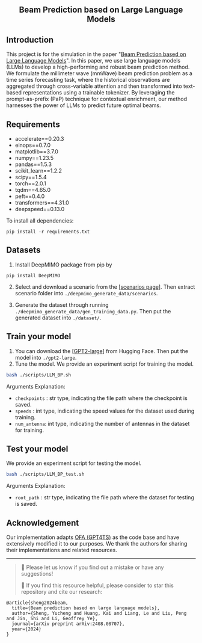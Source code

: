 <div align="center">

  <h2><b>  Beam Prediction based on Large Language Models </b></h2>
</div>

<div align="center">



</div>






## Introduction
This project is for the simulation in the paper "[Beam Prediction based on Large Language Models][link2letter]". In this paper, we use large language models (LLMs) to develop a high-performing and robust beam prediction method. We formulate the millimeter wave (mmWave) beam prediction problem as a time series forecasting task, where the historical observations are aggregated through cross-variable attention and then transformed into text-based representations using a trainable tokenizer. By leveraging the prompt-as-prefix (PaP) technique for contextual enrichment, our method harnesses the power of LLMs to predict future optimal beams. 

[link2letter]:<https://arxiv.org/pdf/2408.08707>


## Requirements
- accelerate==0.20.3
- einops==0.7.0
- matplotlib==3.7.0
- numpy==1.23.5
- pandas==1.5.3
- scikit_learn==1.2.2
- scipy==1.5.4
- torch==2.0.1
- tqdm==4.65.0
- peft==0.4.0
- transformers==4.31.0
- deepspeed==0.13.0

To install all dependencies:
```
pip install -r requirements.txt
```

## Datasets
1. Install DeepMIMO package from pip by
```
pip install DeepMIMO
```
2. Select and download a scenario from the [[scenarios page]](https://www.deepmimo.net/scenarios/). Then extract scenario folder into `./deepmimo_generate_data/scenarios`.

3. Generate the dataset through running `./deepmimo_generate_data/gen_training_data.py`. Then put the generated dataset into `./dataset/`.

## Train your model
1. You can download the [[GPT2-large]](https://huggingface.co/openai-community/gpt2-large) from Hugging Face. Then put the model into `./gpt2-large`.
2. Tune the model. We provide an experiment script for training the model.
```bash
bash ./scripts/LLM_BP.sh 
```
Arguments Explanation:
- `checkpoints` : str type, indicating the file path where the checkpoint is saved.
- `speeds` : int type, indicating the speed values for the dataset used during training.
- `num_antenna`: int type, indicating the number of antennas in the dataset for training.
## Test your model
We provide an experiment script for testing the model.
```bash
bash ./scripts/LLM_BP_test.sh 
```
Arguments Explanation:
- `root_path` : str type, indicating the file path where the dataset for testing is saved.


## Acknowledgement
Our implementation adapts [OFA (GPT4TS)](https://github.com/DAMO-DI-ML/NeurIPS2023-One-Fits-All) as the code base and have extensively modified it to our purposes. We thank the authors for sharing their implementations and related resources.

---
>
> 🙋 Please let us know if you find out a mistake or have any suggestions!
> 
> 🌟 If you find this resource helpful, please consider to star this repository and cite our research:

```
@article{sheng2024beam,
  title={Beam prediction based on large language models},
  author={Sheng, Yucheng and Huang, Kai and Liang, Le and Liu, Peng and Jin, Shi and Li, Geoffrey Ye},
  journal={arXiv preprint arXiv:2408.08707},
  year={2024}
}
```